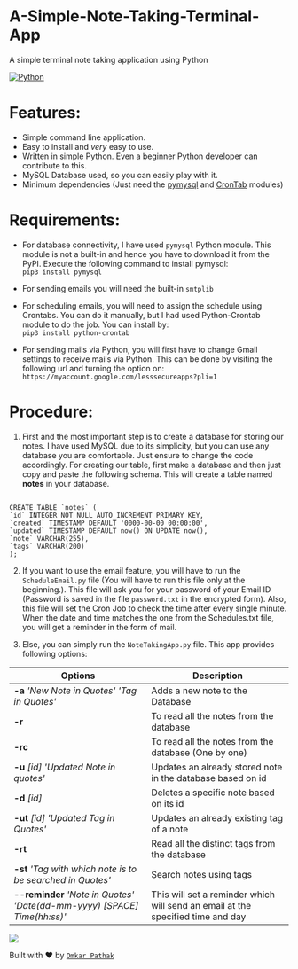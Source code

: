# A-Simple-Note-Taking-Terminal-App
A simple terminal note taking application using Python

[![Python](https://img.shields.io/badge/Python-3.6-brightgreen.svg)](http://www.python.org/download/)

# Features:

* Simple command line application.
* Easy to install and *very* easy to use.
* Written in simple Python. Even a beginner Python developer can contribute to this.
* MySQL Database used, so you can easily play with it.
* Minimum dependencies (Just need the [pymysql](https://github.com/OmkarPathak/A-Simple-Note-Taking-Terminal-App#requirements) and [CronTab](https://github.com/OmkarPathak/A-Simple-Note-Taking-Terminal-App#requirements) modules)

# Requirements:

* For database connectivity, I have used `pymysql` Python module. This module is not a built-in and hence
you have to download it from the PyPI. Execute the following command to install pymysql:<br />
`pip3 install pymysql`

* For sending emails you will need the built-in `smtplib`

* For scheduling emails, you will need to assign the schedule using Crontabs. You can do it manually, but I had used Python-Crontab module to do the job. You can install by:<br />
`pip3 install python-crontab`

* For sending mails via Python, you will first have to change Gmail settings to receive mails via Python. This can be done by visiting the following url and turning the option on: `https://myaccount.google.com/lesssecureapps?pli=1`

# Procedure:

1. First and the most important step is to create a database for storing our notes. I have used MySQL due to its simplicity, but you can use any database you are comfortable. Just ensure to change the code accordingly. For creating our table, first make a database and then just copy and paste the following schema. This will create a table named **notes** in your database.

```mysql

CREATE TABLE `notes` (
`id` INTEGER NOT NULL AUTO_INCREMENT PRIMARY KEY,
`created` TIMESTAMP DEFAULT '0000-00-00 00:00:00',
`updated` TIMESTAMP DEFAULT now() ON UPDATE now(),
`note` VARCHAR(255),
`tags` VARCHAR(200)
);

```

2. If you want to use the email feature, you will have to run the `ScheduleEmail.py` file (You will have to run this file only at the beginning.). This file will ask you for your password of your Email ID (Password is saved in the file `password.txt` in the encrypted form). Also, this file will set the Cron Job to check the time after every single minute. When the date and time matches the one from the Schedules.txt file, you will get a reminder in the form of mail.

3. Else, you can simply run the `NoteTakingApp.py` file. This app provides following options:

| Options | Description |
| --- | --- |
| **-a**  *'New Note in Quotes'* *'Tag in Quotes'* | Adds a new note to the Database |
| **-r** | To read all the notes from the database |
| **-rc** | To read all the notes from the database (One by one) |
| **-u**  *[id]*  *'Updated Note in quotes'* | Updates an already stored note in the database based on id |
| **-d**  *[id]* | Deletes a specific note based on its id|
| **-ut**  *[id]*  *'Updated Tag in Quotes'*| Updates an already existing tag of a note|
| **-rt** | Read all the distinct tags from the database|
| **-st** *'Tag with which note is to be searched in Quotes'* | Search notes using tags|
| **--reminder**  *'Note in Quotes'*  *'Date(dd-mm-yyyy) [SPACE] Time(hh:ss)'* | This will set a reminder which will send an email at the specified time and day|


![](Results/NoteTakinAppResult.gif)


Built with ♥ by [`Omkar Pathak`](http://www.omkarpathak.in/)

